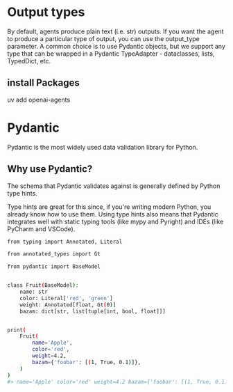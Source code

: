 # Output types
By default, agents produce plain text (i.e. str) outputs. If you want the agent to produce a particular type of output, you can use the output_type parameter. A common choice is to use Pydantic objects, but we support any type that can be wrapped in a Pydantic TypeAdapter - dataclasses, lists, TypedDict, etc.

## install Packages
uv add openai-agents


# Pydantic
Pydantic is the most widely used data validation library for Python.

## Why use Pydantic?
The schema that Pydantic validates against is generally defined by Python type hints.

Type hints are great for this since, if you're writing modern Python, you already know how to use them. Using type hints also means that Pydantic integrates well with static typing tools (like mypy and Pyright) and IDEs (like PyCharm and VSCode).

```bash
from typing import Annotated, Literal

from annotated_types import Gt

from pydantic import BaseModel


class Fruit(BaseModel):
    name: str  
    color: Literal['red', 'green']  
    weight: Annotated[float, Gt(0)]  
    bazam: dict[str, list[tuple[int, bool, float]]]  


print(
    Fruit(
        name='Apple',
        color='red',
        weight=4.2,
        bazam={'foobar': [(1, True, 0.1)]},
    )
)
#> name='Apple' color='red' weight=4.2 bazam={'foobar': [(1, True, 0.1)]}

```